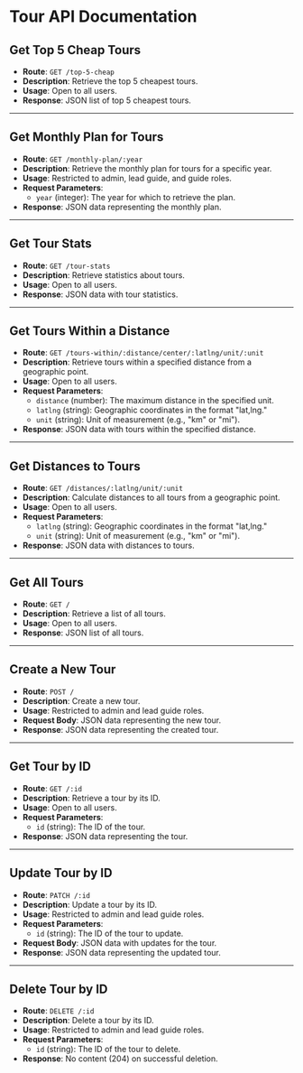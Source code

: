 # Tour API Documentation

## Get Top 5 Cheap Tours

- **Route**: `GET /top-5-cheap`
- **Description**: Retrieve the top 5 cheapest tours.
- **Usage**: Open to all users.
- **Response**: JSON list of top 5 cheapest tours.

---

## Get Monthly Plan for Tours

- **Route**: `GET /monthly-plan/:year`
- **Description**: Retrieve the monthly plan for tours for a specific year.
- **Usage**: Restricted to admin, lead guide, and guide roles.
- **Request Parameters**:
  - `year` (integer): The year for which to retrieve the plan.
- **Response**: JSON data representing the monthly plan.

---

## Get Tour Stats

- **Route**: `GET /tour-stats`
- **Description**: Retrieve statistics about tours.
- **Usage**: Open to all users.
- **Response**: JSON data with tour statistics.

---

## Get Tours Within a Distance

- **Route**: `GET /tours-within/:distance/center/:latlng/unit/:unit`
- **Description**: Retrieve tours within a specified distance from a geographic point.
- **Usage**: Open to all users.
- **Request Parameters**:
  - `distance` (number): The maximum distance in the specified unit.
  - `latlng` (string): Geographic coordinates in the format "lat,lng."
  - `unit` (string): Unit of measurement (e.g., "km" or "mi").
- **Response**: JSON data with tours within the specified distance.

---

## Get Distances to Tours

- **Route**: `GET /distances/:latlng/unit/:unit`
- **Description**: Calculate distances to all tours from a geographic point.
- **Usage**: Open to all users.
- **Request Parameters**:
  - `latlng` (string): Geographic coordinates in the format "lat,lng."
  - `unit` (string): Unit of measurement (e.g., "km" or "mi").
- **Response**: JSON data with distances to tours.

---

## Get All Tours

- **Route**: `GET /`
- **Description**: Retrieve a list of all tours.
- **Usage**: Open to all users.
- **Response**: JSON list of all tours.

---

## Create a New Tour

- **Route**: `POST /`
- **Description**: Create a new tour.
- **Usage**: Restricted to admin and lead guide roles.
- **Request Body**: JSON data representing the new tour.
- **Response**: JSON data representing the created tour.

---

## Get Tour by ID

- **Route**: `GET /:id`
- **Description**: Retrieve a tour by its ID.
- **Usage**: Open to all users.
- **Request Parameters**:
  - `id` (string): The ID of the tour.
- **Response**: JSON data representing the tour.

---

## Update Tour by ID

- **Route**: `PATCH /:id`
- **Description**: Update a tour by its ID.
- **Usage**: Restricted to admin and lead guide roles.
- **Request Parameters**:
  - `id` (string): The ID of the tour to update.
- **Request Body**: JSON data with updates for the tour.
- **Response**: JSON data representing the updated tour.

---

## Delete Tour by ID

- **Route**: `DELETE /:id`
- **Description**: Delete a tour by its ID.
- **Usage**: Restricted to admin and lead guide roles.
- **Request Parameters**:
  - `id` (string): The ID of the tour to delete.
- **Response**: No content (204) on successful deletion.
